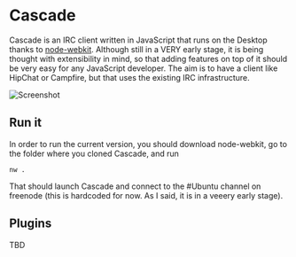 # Cascade

Cascade is an IRC client written in JavaScript that runs on the
Desktop thanks to [node-webkit](https://github.com/rogerwang/node-webkit).
Although still in a VERY early stage, it is being thought with extensibility in
mind, so that adding features on top of it should be very easy for any
JavaScript developer. The aim is to have a client like HipChat or Campfire, but
that uses the existing IRC infrastructure.

![Screenshot](https://dl.dropboxusercontent.com/u/136393/img/screenshot.png)

## Run it

In order to run the current version, you should download node-webkit, go to the
folder where you cloned Cascade, and run

```
nw .
```

That should launch Cascade and connect to the #Ubuntu channel on freenode (this
is hardcoded for now. As I said, it is in a veeery early stage).

## Plugins

TBD
